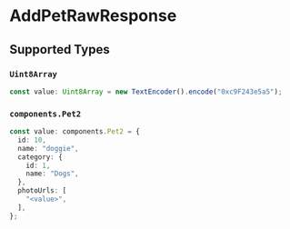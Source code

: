 # AddPetRawResponse


## Supported Types

### `Uint8Array`

```typescript
const value: Uint8Array = new TextEncoder().encode("0xc9F243e5a5");
```

### `components.Pet2`

```typescript
const value: components.Pet2 = {
  id: 10,
  name: "doggie",
  category: {
    id: 1,
    name: "Dogs",
  },
  photoUrls: [
    "<value>",
  ],
};
```

